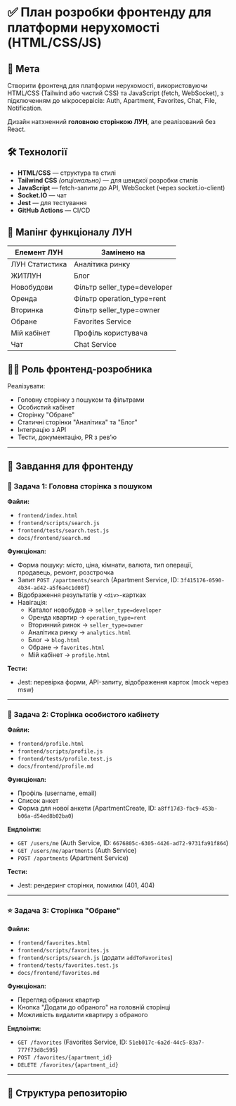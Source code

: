 # ✅ План розробки фронтенду для платформи нерухомості (HTML/CSS/JS)

## 🎯 Мета

Створити фронтенд для платформи нерухомості, використовуючи HTML/CSS (Tailwind або чистий CSS) та JavaScript (fetch, WebSocket), з підключенням до мікросервісів: Auth, Apartment, Favorites, Chat, File, Notification.

Дизайн натхненний **головною сторінкою ЛУН**, але реалізований без React.

## 🛠️ Технології

* **HTML/CSS** — структура та стилі
* **Tailwind CSS** *(опціонально)* — для швидкої розробки стилів
* **JavaScript** — fetch-запити до API, WebSocket (через socket.io-client)
* **Socket.IO** — чат
* **Jest** — для тестування
* **GitHub Actions** — CI/CD

## 🔁 Мапінг функціоналу ЛУН

| Елемент ЛУН        | Замінено на        |
|--------------------|--------------------|
| ЛУН Статистика     | Аналітика ринку    |
| ЖИТЛУН             | Блог               |
| Новобудови         | Фільтр seller_type=developer |
| Оренда             | Фільтр operation_type=rent   |
| Вторинка           | Фільтр seller_type=owner     |
| Обране             | Favorites Service  |
| Мій кабінет        | Профіль користувача |
| Чат                | Chat Service       |

## 👨‍💻 Роль фронтенд-розробника

Реалізувати:
* Головну сторінку з пошуком та фільтрами
* Особистий кабінет
* Сторінку "Обране"
* Статичні сторінки "Аналітика" та "Блог"
* Інтеграцію з API
* Тести, документацію, PR з рев’ю

---

## 📌 Завдання для фронтенду

### 🧩 Задача 1: Головна сторінка з пошуком

**Файли:**
* `frontend/index.html`
* `frontend/scripts/search.js`
* `frontend/tests/search.test.js`
* `docs/frontend/search.md`

**Функціонал:**
* Форма пошуку: місто, ціна, кімнати, валюта, тип операції, продавець, ремонт, розстрочка
* Запит `POST /apartments/search` (Apartment Service, ID: `3f415176-0590-4b34-ad42-a5f6a4c1d08f`)
* Відображення результатів у `<div>`-картках
* Навігація:
  * Каталог новобудов → `seller_type=developer`
  * Оренда квартир → `operation_type=rent`
  * Вторинний ринок → `seller_type=owner`
  * Аналітика ринку → `analytics.html`
  * Блог → `blog.html`
  * Обране → `favorites.html`
  * Мій кабінет → `profile.html`

**Тести:**
* Jest: перевірка форми, API-запиту, відображення карток (mock через msw)

---

### 👤 Задача 2: Сторінка особистого кабінету

**Файли:**
* `frontend/profile.html`
* `frontend/scripts/profile.js`
* `frontend/tests/profile.test.js`
* `docs/frontend/profile.md`

**Функціонал:**
* Профіль (username, email)
* Список анкет
* Форма для нової анкети (ApartmentCreate, ID: `a8ff17d3-fbc9-453b-b06a-d54ed8b02ba0`)

**Ендпоінти:**
* `GET /users/me` (Auth Service, ID: `6676805c-6305-4426-ad72-9731fa91f864`)
* `GET /users/me/apartments` (Auth Service)
* `POST /apartments` (Apartment Service)

**Тести:**
* Jest: рендеринг сторінки, помилки (401, 404)

---

### ⭐ Задача 3: Сторінка "Обране"

**Файли:**
* `frontend/favorites.html`
* `frontend/scripts/favorites.js`
* `frontend/scripts/search.js` (додати `addToFavorites`)
* `frontend/tests/favorites.test.js`
* `docs/frontend/favorites.md`

**Функціонал:**
* Перегляд обраних квартир
* Кнопка "Додати до обраного" на головній сторінці
* Можливість видалити квартиру з обраного

**Ендпоінти:**
* `GET /favorites` (Favorites Service, ID: `51eb017c-6a2d-44c5-83a7-777f73d8c595`)
* `POST /favorites/{apartment_id}`
* `DELETE /favorites/{apartment_id}`

---

## 📘 Структура репозиторію
